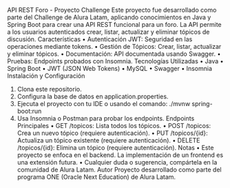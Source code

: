 API REST Foro - Proyecto Challenge
Este proyecto fue desarrollado como parte del Challenge de Alura Latam, aplicando conocimientos en Java y Spring Boot para crear una API REST funcional para un foro. La API permite a los usuarios autenticados crear, listar, actualizar y eliminar tópicos de discusión.
Características
•	Autenticación JWT: Seguridad en las operaciones mediante tokens.
•	Gestión de Tópicos: Crear, listar, actualizar y eliminar tópicos.
•	Documentación: API documentada usando Swagger.
•	Pruebas: Endpoints probados con Insomnia.
Tecnologías Utilizadas
•	Java
•	Spring Boot
•	JWT (JSON Web Tokens)
•	MySQL
•	Swagger
•	Insomnia
Instalación y Configuración
1.	Clona este repositorio.
2.	Configura la base de datos en application.properties.
3.	Ejecuta el proyecto con tu IDE o usando el comando:
./mvnw spring-boot:run
4.	Usa Insomnia o Postman para probar los endpoints.
Endpoints Principales
•	GET /topicos: Lista todos los tópicos.
•	POST /topicos: Crea un nuevo tópico (requiere autenticación).
•	PUT /topicos/{id}: Actualiza un tópico existente (requiere autenticación).
•	DELETE /topicos/{id}: Elimina un tópico (requiere autenticación).
Notas
•	Este proyecto se enfoca en el backend. La implementación de un frontend es una extensión futura.
•	Cualquier duda o sugerencia, compártela en la comunidad de Alura Latam.
Autor
Proyecto desarrollado como parte del programa ONE (Oracle Next Education) de Alura Latam.
